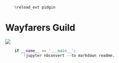 

```python
    %reload_ext pidgin
```

# Wayfarers Guild

![](https://avatars2.githubusercontent.com/u/45468488?s=1000&u=8b4a626b4c0db3c75d8ba465254aeaa4b9bef35e&v=4)



```python
    if __name__ == '___main__':
        !jupyter nbconvert --to markdown readme.
```
